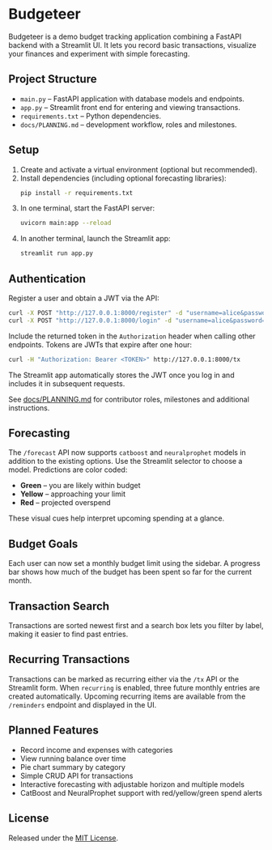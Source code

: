# Budgeteer

Budgeteer is a demo budget tracking application combining a FastAPI backend with a Streamlit UI. It lets you record basic transactions, visualize your finances and experiment with simple forecasting.

## Project Structure

- `main.py` – FastAPI application with database models and endpoints.
- `app.py` – Streamlit front end for entering and viewing transactions.
- `requirements.txt` – Python dependencies.
- `docs/PLANNING.md` – development workflow, roles and milestones.

## Setup

1. Create and activate a virtual environment (optional but recommended).
2. Install dependencies (including optional forecasting libraries):
   ```bash
   pip install -r requirements.txt
   ```
3. In one terminal, start the FastAPI server:
   ```bash
   uvicorn main:app --reload
   ```
4. In another terminal, launch the Streamlit app:
   ```bash
   streamlit run app.py
   ```

## Authentication

Register a user and obtain a JWT via the API:

```bash
curl -X POST "http://127.0.0.1:8000/register" -d "username=alice&password=secret"
curl -X POST "http://127.0.0.1:8000/login" -d "username=alice&password=secret"
```

Include the returned token in the `Authorization` header when calling other
endpoints.  Tokens are JWTs that expire after one hour:

```bash
curl -H "Authorization: Bearer <TOKEN>" http://127.0.0.1:8000/tx
```

The Streamlit app automatically stores the JWT once you log in and
includes it in subsequent requests.

See [docs/PLANNING.md](docs/PLANNING.md) for contributor roles, milestones and additional instructions.

## Forecasting

The `/forecast` API now supports `catboost` and `neuralprophet` models in addition to the existing options.
Use the Streamlit selector to choose a model. Predictions are color coded:

- **Green** – you are likely within budget
- **Yellow** – approaching your limit
- **Red** – projected overspend

These visual cues help interpret upcoming spending at a glance.

## Budget Goals

Each user can now set a monthly budget limit using the sidebar. A progress bar
shows how much of the budget has been spent so far for the current month.

## Transaction Search

Transactions are sorted newest first and a search box lets you filter by label,
making it easier to find past entries.

## Recurring Transactions

Transactions can be marked as recurring either via the `/tx` API or the
Streamlit form. When `recurring` is enabled, three future monthly entries are
created automatically. Upcoming recurring items are available from the
`/reminders` endpoint and displayed in the UI.

## Planned Features

- Record income and expenses with categories
- View running balance over time
- Pie chart summary by category
- Simple CRUD API for transactions
- Interactive forecasting with adjustable horizon and multiple models
- CatBoost and NeuralProphet support with red/yellow/green spend alerts


## License

Released under the [MIT License](LICENSE).

